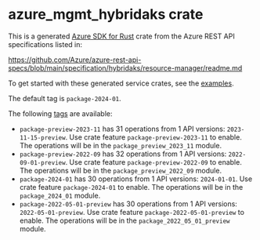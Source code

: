# azure_mgmt_hybridaks crate

This is a generated [Azure SDK for Rust](https://github.com/Azure/azure-sdk-for-rust) crate from the Azure REST API specifications listed in:

https://github.com/Azure/azure-rest-api-specs/blob/main/specification/hybridaks/resource-manager/readme.md

To get started with these generated service crates, see the [examples](https://github.com/Azure/azure-sdk-for-rust/blob/main/services/README.md#examples).

The default tag is `package-2024-01`.

The following [tags](https://github.com/Azure/azure-sdk-for-rust/blob/main/services/tags.md) are available:

- `package-preview-2023-11` has 31 operations from 1 API versions: `2023-11-15-preview`. Use crate feature `package-preview-2023-11` to enable. The operations will be in the `package_preview_2023_11` module.
- `package-preview-2022-09` has 32 operations from 1 API versions: `2022-09-01-preview`. Use crate feature `package-preview-2022-09` to enable. The operations will be in the `package_preview_2022_09` module.
- `package-2024-01` has 30 operations from 1 API versions: `2024-01-01`. Use crate feature `package-2024-01` to enable. The operations will be in the `package_2024_01` module.
- `package-2022-05-01-preview` has 30 operations from 1 API versions: `2022-05-01-preview`. Use crate feature `package-2022-05-01-preview` to enable. The operations will be in the `package_2022_05_01_preview` module.